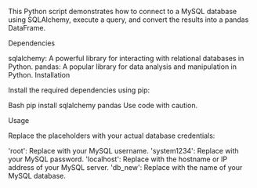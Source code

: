 This Python script demonstrates how to connect to a MySQL database using SQLAlchemy, execute a query, and convert the results into a pandas DataFrame.

Dependencies

sqlalchemy: A powerful library for interacting with relational databases in Python.
pandas: A popular library for data analysis and manipulation in Python.
Installation

Install the required dependencies using pip:

Bash
pip install sqlalchemy pandas
Use code with caution.

Usage

Replace the placeholders with your actual database credentials:

'root': Replace with your MySQL username.
'system1234': Replace with your MySQL password.
'localhost': Replace with the hostname or IP address of your MySQL server.
'db_new': Replace with the name of your MySQL database.
